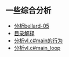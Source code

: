 
## 一些综合分析

* [分析bellard-05](/analysis/paper.md)
* [目录解释](analysis/directory.md)
* [分析vl.c#main的行为](/analysis/vl-c-main.md)
* [分析vl.c#main_loop](analysis/vl-c-main_loop.md)